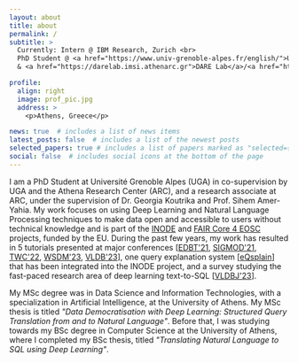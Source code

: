 ```yaml
---
layout: about
title: about
permalink: /
subtitle: >
  Currently: Intern @ IBM Research, Zurich <br>
  PhD Student @ <a href="https://www.univ-grenoble-alpes.fr/english/">UGA</a>
  & <a href="https://darelab.imsi.athenarc.gr">DARE Lab</a>/<a href="https://www.athenarc.gr/en">ARC</a>

profile:
  align: right
  image: prof_pic.jpg
  address: >
    <p>Athens, Greece</p>

news: true  # includes a list of news items
latest_posts: false  # includes a list of the newest posts
selected_papers: true # includes a list of papers marked as "selected={true}"
social: false  # includes social icons at the bottom of the page
---
```


I am a PhD Student at Université Grenoble Alpes (UGA) in co-supervision by UGA and the Athena Research Center (ARC), and a research associate at ARC, under the supervision of Dr. Georgia Koutrika and Prof. Sihem Amer-Yahia.
My work focuses on using Deep Learning and Natural Language Processing techniques to make data open and accessible to users without technical knowledge and is part of the <a href="http://www.inode-project.eu/">INODE</a> and <a href="http://www.faircore4eosc.eu/">FAIR Core 4 EOSC</a> projects, funded by the EU.
During the past few years, my work has resulted in 5 tutorials presented at major conferences [<a href="https://darelab.imsi.athenarc.gr/tutorials/text2sql_edbt21/">EDBT'21</a>, <a href="https://darelab.imsi.athenarc.gr/tutorials/text2sql_sigmod21/">SIGMOD'21</a>, <a href="https://darelab.imsi.athenarc.gr/tutorials/text2sql_twc22/">TWC'22</a>, <a href="https://darelab.imsi.athenarc.gr/tutorials/datadem_wsdm23/">WSDM'23</a>, <a href="/tutorials/nlidbs_vldb23/">VLDB'23</a>], one query explanation system [<a href="https://darelab.imsi.athenarc.gr/systems/eqsplain/">eQsplain</a>] that has been integrated into the INODE project, and a survey studying the fast-paced research area of deep learning text-to-SQL [<a href="https://doi.org/10.1007/s00778-022-00776-8">VLDBJ'23</a>].

My MSc degree was in Data Science and Information Technologies, with a specialization in Artificial Intelligence, at the University of Athens.
My MSc thesis is titled _"Data Democratisation with Deep Learning: Structured Query Translation from and to Natural Language"_.
Before that, I was studying towards my BSc degree in Computer Science at the University of Athens, where I completed my BSc thesis, titled _"Translating Natural Language to SQL using Deep Learning"_.
